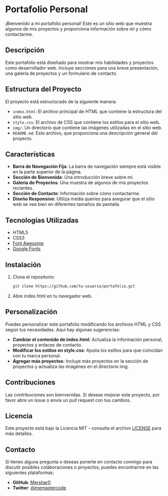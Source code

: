 # Portafolio Personal

¡Bienvenido a mi portafolio personal! Este es un sitio web que muestra algunos de mis proyectos y proporciona información sobre mí y cómo contactarme.

## Descripción

Este portafolio está diseñado para mostrar mis habilidades y proyectos como desarrollador web. Incluye secciones para una breve presentación, una galería de proyectos y un formulario de contacto.

## Estructura del Proyecto

El proyecto está estructurado de la siguiente manera:

- `index.html`: El archivo principal de HTML que contiene la estructura del sitio web.
- `style.css`: El archivo de CSS que contiene los estilos para el sitio web.
- `img/`: Un directorio que contiene las imágenes utilizadas en el sitio web.
- `README.md`: Este archivo, que proporciona una descripción general del proyecto.

## Características

- **Barra de Navegación Fija**: La barra de navegación siempre está visible en la parte superior de la página.
- **Sección de Bienvenida**: Una introducción breve sobre mí.
- **Galería de Proyectos**: Una muestra de algunos de mis proyectos recientes.
- **Sección de Contacto**: Información sobre cómo contactarme.
- **Diseño Responsivo**: Utiliza media queries para asegurar que el sitio web se vea bien en diferentes tamaños de pantalla.

## Tecnologías Utilizadas

- HTML5
- CSS3
- [Font Awesome](https://fontawesome.com/)
- [Google Fonts](https://fonts.google.com/)


## Instalación

1. Clona el repositorio:
   ```bash
   git clone https://github.com/tu-usuario/portafolio.git
2. Abre index.html en tu navegador web.

## Personalización

Puedes personalizar este portafolio modificando los archivos HTML y CSS según tus necesidades. Aquí hay algunas sugerencias:

- **Cambiar el contenido de index.html**: Actualiza la información personal, proyectos y enlaces de contacto.
- **Modificar los estilos en style.css**: Ajusta los estilos para que coincidan con tu marca personal.
- **Agregar más proyectos**: Incluye más proyectos en la sección de proyectos y actualiza las imágenes en el directorio img.

## Contribuciones

Las contribuciones son bienvenidas. Si deseas mejorar este proyecto, por favor abre un issue o envía un pull request con tus cambios.

## Licencia

Este proyecto está bajo la Licencia MIT - consulta el archivo [LICENSE](LICENSE)  para más detalles.

## Contacto

Si tienes alguna pregunta o deseas ponerte en contacto conmigo para discutir posibles colaboraciones o proyectos, puedes encontrarme en las siguientes plataformas:

- **GitHub**: [Mershar0](https://github.com/Mershar0)
- **Twitter**: [@memastercode](https://x.com/memastercode)
